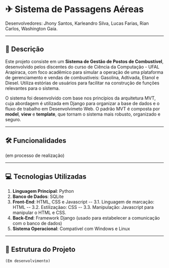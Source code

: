 # ✈ Sistema de Passagens Aéreas

Desenvolvedores: Jhony Santos, Karleandro Silva, Lucas Farias, Rian Carlos, Washington Gaia.

---

## 📌 Descrição

Este projeto consiste em um **Sistema de Gestão de Postos de Combustível**, desenvolvido pelos discentes do curso de Ciência da Computação - UFAL Arapiraca, com foco acadêmico para simular a operação de uma plataforma de gerenciamento e vendas de combustiveis: Gasolina, Adtivada, Etanol e Diesel. Utiliza estórias de usuários para facilitar na construção de funções relevantes para o sistema.

O sistema foi desenvolvido com base nos princípios da arquitetura MVT, cuja abordagem é utilizada em Django para organizar a base de dados e o fluxo de trabalho em Desenvolvimeto Web. O padrão MVT é composta por **model**, **view** e **template**, que tornam o sistema mais robusto, organizado e seguro.

---

## 🛠️ Funcionalidades

(em processo de realização)

---

## 💻 Tecnologias Utilizadas

1. **Linguagem Principal**: Python
2. **Banco de Dados**: SQLite
3. **Front-End**: HTML, CSS e Javascript
   -- 3.1. Linguagem de marcação: HTML
   -- 3.2. Estilizaçãao: CSS
   -- 3.3. Manipulação: Javascript para manipular o HTML e CSS.
5. **Back-End**: Framework Django (usado para estabelecer a comunicação com o banco de dados)
6. **Sistema Operacional**: Compatível com Windows e Linux

---

## 📂 Estrutura do Projeto
    (Em desenvolvimento)
